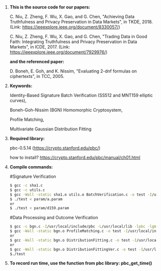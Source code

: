 1. **This is the source code for our papers:**
   
   C. Niu, Z. Zheng, F. Wu, X. Gao, and G. Chen, "Achieving Data Truthfulness and Privacy Preservation in Data Markets", in TKDE, 2018. (Link: https://ieeexplore.ieee.org/document/8330057/)
   
   C. Niu, Z. Zheng, F. Wu, X. Gao, and G. Chen, "Trading Data in Good Faith: Integrating Truthfulness and Privacy Preservation in Data Markets", in ICDE, 2017. (Link: https://ieeexplore.ieee.org/document/7929976/)
   
   **and the referenced paper:**
   
   D. Boneh, E. Goh, and K. Nissim, "Evaluating 2-dnf formulas on ciphertexts", in TCC, 2005.


2. **Keywords:** 
   
   Identity-Based Signature Batch Verification (SS512 and MNT159 elliptic curves), 
   
   Boneh-Goh-Nissim (BGN) Homomorphic Cryptosystem,
   
   Profile Matching,
   
   Multivariate Gaussian Distribution Fitting


3. **Required library:**
   
   pbc-0.5.14 (https://crypto.stanford.edu/pbc/)
   
   how to install? https://crypto.stanford.edu/pbc/manual/ch01.html
   
   
3. **Compile commands:**
   
   #Signature Verification
   ```sh
   $ gcc -c sha1.c
   $ gcc -c utils.c
   $ gcc -Wall -static sha1.o utils.o BatchVerification.c -o test -I/usr/local/include/pbc -L/usr/local/lib -lpbc -lgmp
   $ ./test < param/a.param
   or
   $ ./test < param/d159.param
   ```
   #Data Processing and Outcome Verification
   ```sh
   $ gcc -c bgn.c -I/usr/local/include/pbc -L/usr/local/lib -lpbc -lgmp
   $ gcc -Wall -static bgn.o ProfileMatching.c -o test -I/usr/local/include/pbc -L/usr/local/lib -lpbc -lgmp
   or
   $ gcc -Wall -static bgn.o DistributionFitting.c -o test -I/usr/local/include/pbc -L/usr/local/lib -lpbc -lgmp
   or
   $ gcc -Wall -static bgn.o DistributionFittingVer.c -o test -I/usr/local/include/pbc -L/usr/local/lib -lpbc -lgmp
   $./test
   ```
   
   
4. **To record run time, use the function from pbc library: pbc_get_time()**
